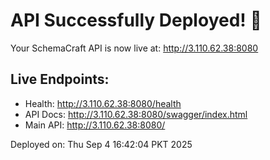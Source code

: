 # API Successfully Deployed! 🚀

Your SchemaCraft API is now live at: http://3.110.62.38:8080

## Live Endpoints:
- Health: http://3.110.62.38:8080/health
- API Docs: http://3.110.62.38:8080/swagger/index.html
- Main API: http://3.110.62.38:8080/

Deployed on: Thu Sep  4 16:42:04 PKT 2025
